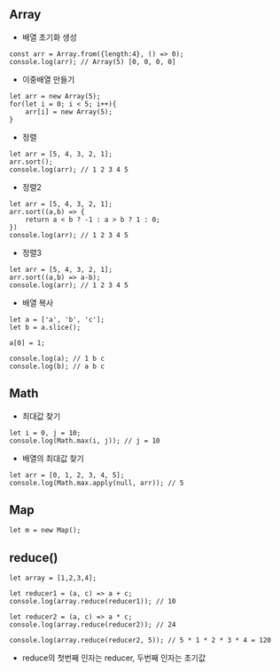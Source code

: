 ## Array
- 배열 초기화 생성
```
const arr = Array.from({length:4}, () => 0);
console.log(arr); // Array(5) [0, 0, 0, 0]
```

- 이중배열 만들기
```
let arr = new Array(5);
for(let i = 0; i < 5; i++){
    arr[i] = new Array(5);
}
```

- 정렬
```
let arr = [5, 4, 3, 2, 1];
arr.sort();
console.log(arr); // 1 2 3 4 5
```

- 정렬2
```
let arr = [5, 4, 3, 2, 1];
arr.sort((a,b) => {
    return a < b ? -1 : a > b ? 1 : 0;
})
console.log(arr); // 1 2 3 4 5
```

- 정렬3
```
let arr = [5, 4, 3, 2, 1];
arr.sort((a,b) => a-b);
console.log(arr); // 1 2 3 4 5
```

- 배열 복사
```
let a = ['a', 'b', 'c'];
let b = a.slice();

a[0] = 1;

console.log(a); // 1 b c
console.log(b); // a b c
```


## Math
- 최대값 찾기
```
let i = 0, j = 10;
console.log(Math.max(i, j)); // j = 10
```

- 배열의 최대값 찾기
```
let arr = [0, 1, 2, 3, 4, 5];
console.log(Math.max.apply(null, arr)); // 5
```


## Map
```
let m = new Map();
```


## reduce()
```
let array = [1,2,3,4];

let reducer1 = (a, c) => a + c;
console.log(array.reduce(reducer1)); // 10

let reducer2 = (a, c) => a * c;
console.log(array.reduce(reducer2)); // 24

console.log(array.reduce(reducer2, 5)); // 5 * 1 * 2 * 3 * 4 = 120
```
- reduce의 첫번째 인자는 reducer, 두번째 인자는 초기값